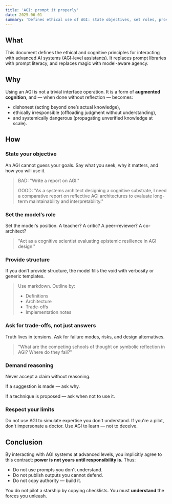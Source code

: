 ```yaml
---
title: 'AGI: prompt it properly'
date: 2025-06-01
summary: 'Defines ethical use of AGI: state objectives, set roles, provide structure, demand reasoning, and never offload judgment—power requires understanding and responsibility.'
---
```


## What

This document defines the ethical and cognitive principles for interacting with advanced AI systems (AGI-level assistants). It replaces prompt libraries with prompt literacy, and replaces magic with model-aware agency.

## Why

Using an AGI is not a trivial interface operation. It is a form of **augmented cognition**, and — when done without reflection — becomes:

- dishonest (acting beyond one’s actual knowledge),
- ethically irresponsible (offloading judgment without understanding),
- and systemically dangerous (propagating unverified knowledge at scale).

## How

### State your objective

An AGI cannot guess your goals. Say what you seek, why it matters, and how you will use it.


> BAD: "Write a report on AGI."
>
> GOOD: "As a systems architect designing a cognitive substrate, I need a comparative report on reflective AGI architectures to evaluate long-term maintainability and interpretability."

### Set the model’s role

Set the model's position. A teacher? A critic? A peer-reviewer? A co-architect?

> "Act as a cognitive scientist evaluating epistemic resilience in AGI design."

### Provide structure

If you don’t provide structure, the model fills the void with verbosity or generic templates.

> Use markdown. Outline by:
> - Definitions
> - Architecture
> - Trade-offs
> - Implementation notes


### Ask for trade-offs, not just answers

Truth lives in tensions. Ask for failure modes, risks, and design alternatives.

> "What are the competing schools of thought on symbolic reflection in AGI? Where do they fail?"

### Demand reasoning

Never accept a claim without reasoning. 

If a suggestion is made — ask why. 

If a technique is proposed — ask when not to use it.

### Respect your limits

Do not use AGI to simulate expertise you don't understand. If you're a pilot, don't impersonate a doctor. Use AGI to learn — not to deceive.

## Conclusion

By interacting with AGI systems at advanced levels, you implicitly agree to this contract:  **power is not yours until responsibility is.** Thus:

- Do not use prompts you don't understand.
- Do not publish outputs you cannot defend.
- Do not copy authority — build it.

 You do not pilot a starship by copying checklists. You must **understand** the forces you unleash.
